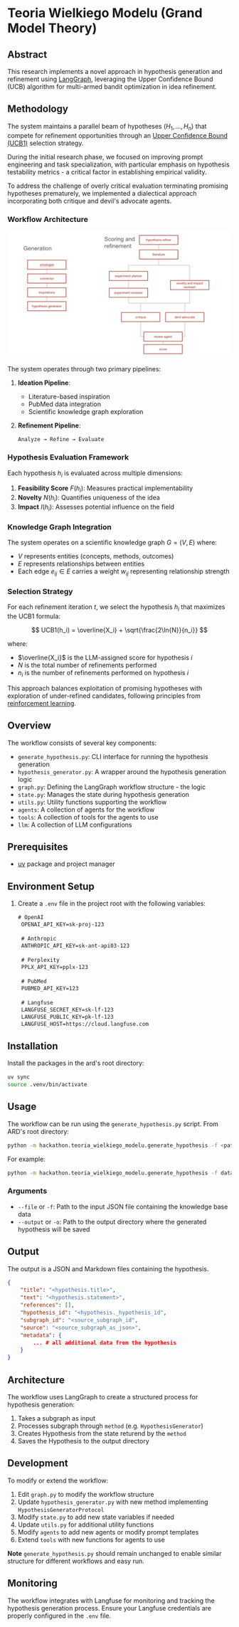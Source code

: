 # Teoria Wielkiego Modelu (Grand Model Theory)

## Abstract

This research implements a novel approach in hypothesis generation and refinement using [LangGraph](https://github.com/langchain-ai/langgraph), leveraging the Upper Confidence Bound (UCB) algorithm for multi-armed bandit optimization in idea refinement.

## Methodology

The system maintains a parallel beam of hypotheses $(H_1, ..., H_n)$ that compete for refinement opportunities through an [Upper Confidence Bound (UCB1)](https://en.wikipedia.org/wiki/Multi-armed_bandit#Upper_confidence_bounds) selection strategy. 

During the initial research phase, we focused on improving prompt engineering and task specialization, with particular emphasis on hypothesis testability metrics - a critical factor in establishing empirical validity.

To address the challenge of overly critical evaluation terminating promising hypotheses prematurely, we implemented a dialectical approach incorporating both critique and devil's advocate agents.

### Workflow Architecture

![Agent Interaction Diagram](agents_pic.png)

The system operates through two primary pipelines:

1. **Ideation Pipeline**: 
   - Literature-based inspiration
   - PubMed data integration
   - Scientific knowledge graph exploration

2. **Refinement Pipeline**: 
   ```
   Analyze → Refine → Evaluate
   ```


### Hypothesis Evaluation Framework

Each hypothesis $h_i$ is evaluated across multiple dimensions:

1. **Feasibility Score** $F(h_i)$: Measures practical implementability
2. **Novelty** $N(h_i)$: Quantifies uniqueness of the idea
3. **Impact** $I(h_i)$: Assesses potential influence on the field

### Knowledge Graph Integration

The system operates on a scientific knowledge graph $G = (V, E)$ where:
- $V$ represents entities (concepts, methods, outcomes)
- $E$ represents relationships between entities
- Each edge $e_{ij} \in E$ carries a weight $w_{ij}$ representing relationship strength


### Selection Strategy

For each refinement iteration $t$, we select the hypothesis $h_i$ that maximizes the UCB1 formula:

$$ UCB1(h_i) = \overline{X_i} + \sqrt{\frac{2\ln{N}}{n_i}} $$

where:
- $\overline{X_i}$ is the LLM-assigned score for hypothesis $i$
- $N$ is the total number of refinements performed
- $n_i$ is the number of refinements performed on hypothesis $i$

This approach balances exploitation of promising hypotheses with exploration of under-refined candidates, following principles from [reinforcement learning](https://en.wikipedia.org/wiki/Reinforcement_learning).

## Overview

The workflow consists of several key components:

- `generate_hypothesis.py`: CLI interface for running the hypothesis generation
- `hypothesis_generator.py`: A wrapper around the hypothesis generation logic
- `graph.py`: Defining the LangGraph workflow structure - the logic
- `state.py`: Manages the state during hypothesis generation
- `utils.py`: Utility functions supporting the workflow
- `agents`: A collection of agents for the workflow
- `tools`: A collection of tools for the agents to use
- `llm`: A collection of LLM configurations

## Prerequisites

- [uv](https://docs.astral.sh/uv/getting-started/installation/) package and project manager

## Environment Setup

1. Create a `.env` file in the project root with the following variables:

   ```
   # OpenAI
    OPENAI_API_KEY=sk-proj-123

    # Anthropic
    ANTHROPIC_API_KEY=sk-ant-api03-123

    # Perplexity
    PPLX_API_KEY=pplx-123

    # PubMed
    PUBMED_API_KEY=123

    # Langfuse
    LANGFUSE_SECRET_KEY=sk-lf-123
    LANGFUSE_PUBLIC_KEY=pk-lf-123
    LANGFUSE_HOST=https://cloud.langfuse.com
   ```

## Installation

Install the packages in the ard's root directory:

```bash
uv sync
source .venv/bin/activate
```

## Usage

The workflow can be run using the `generate_hypothesis.py` script.
From ARD's root directory:

```bash
python -m hackathon.teoria_wielkiego_modelu.generate_hypothesis -f <path_to_knowledge_base.json> --output <output_directory>
```

For example:

```bash
python -m hackathon.teoria_wielkiego_modelu.generate_hypothesis -f data/Bridge_Therapy.json --output hackathon/teoria_wielkiego_modelu/output
```

### Arguments

- `--file` or `-f`: Path to the input JSON file containing the knowledge base data
- `--output` or `-o`: Path to the output directory where the generated hypothesis will be saved

## Output

The output is a JSON and Markdown files containing the hypothesis.

```json
{
    "title": "<hypothesis.title>",
    "text": "<hypothesis.statement>",
    "references": [],
    "hypothesis_id": "<hypothesis._hypothesis_id",
    "subgraph_id": "<source_subgraph_id",
    "source": "<source_subgraph_as_json>",
    "metadata": {
        ... # all additional data from the hypothesis
    }
}
```

## Architecture

The workflow uses LangGraph to create a structured process for hypothesis generation:

1. Takes a subgraph as input
2. Processes subgraph through `method` (e.g. `HypothesisGenerator`)
3. Creates Hypothesis from the state returend by the `method`
4. Saves the Hypothesis to the output directory

## Development

To modify or extend the workflow:

1. Edit `graph.py` to modify the workflow structure
2. Update `hypothesis_generator.py` with new method implementing `HypothesisGeneratorProtocol`
3. Modify `state.py` to add new state variables if needed
4. Update `utils.py` for additional utility functions
5. Modify `agents` to add new agents or modify prompt templates
6. Extend `tools` with new functions for agents to use

**Note**
`generate_hypothesis.py` should remain unchanged to enable similar structure for different workflows and easy run.

## Monitoring

The workflow integrates with Langfuse for monitoring and tracking the hypothesis generation process. Ensure your Langfuse credentials are properly configured in the `.env` file.

